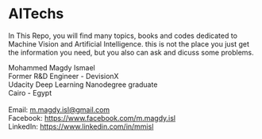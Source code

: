# AITechs
In This Repo, you will find many topics, books and codes dedicated to Machine Vision and Artificial Intelligence.
this is not the place you just get the information you need, but you also can ask and dicuss some problems. <br />

Mohammed Magdy Ismael <br />
Former R&D Engineer - DevisionX <br />
Udacity Deep Learning Nanodegree graduate <br />
Cairo - Egypt <br />
<br />
Email: m.magdy.isl@gmail.com <br />
Facebook: https://www.facebook.com/m.magdy.isl <br /> 
LinkedIn: https://www.linkedin.com/in/mmisl <br />
